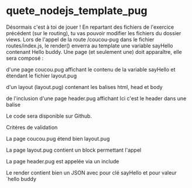 # quete_nodejs_template_pug

Désormais c'est à toi de jouer ! En repartant des fichiers de l'exercice précédent (sur le routing), tu vas pouvoir modifier les fichiers du dossier views. Lors de l'appel de la route /coucou-pug dans le fichier routes/index.js, le render() enverra au template une variable sayHello contenant Hello buddy. Une page (et seulement une) doit apparaître, elle sera composé :

d'une page coucou.pug affichant le contenu de la variable sayHello et étendant le fichier layout.pug

d'un layout (layout.pug) contenant les balises html, head et body

de l'inclusion d'une page header.pug affichant Ici c'est le header dans une balise <p>
  
  
Le code sera disponible sur Github.


Critéres de validation

La page coucou.pug étend bien layout.pug

La page layout.pug contient un block permettant l'appel

La page header.pug est appelée via un include

Le render contient bien un JSON avec pour clé sayHello et pour valeur `hello buddy
